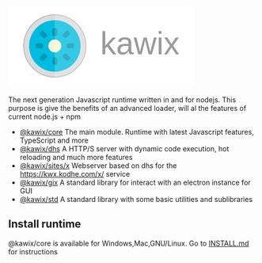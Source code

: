 ![logo](./icons/icon-text.png)


The next generation Javascript runtime written in and for nodejs. 
This purpose is give the benefits of an advanced loader, will al the features of current node.js + npm


* [@kawix/core](./core) The main module. Runtime with latest Javascript features, TypeScript and more
* [@kawix/dhs](./dhs) A HTTP/S server with dynamic code execution, hot reloading and much more features
* [@kawix/sites/x](./sites/x) Webserver based on dhs for the https://kwx.kodhe.com/x/ service
* [@kawix/gix](./gix) A standard library for interact with an electron instance for GUI
* [@kawix/std](./std) A standard library with some basic utilities and sublibraries



## Install runtime 

@kawix/core is available for Windows,Mac,GNU/Linux. Go to [INSTALL.md](./core/INSTALL.md) for instructions
